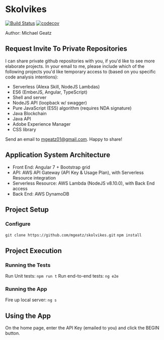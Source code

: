 # Skolvikes

[![Build Status](https://travis-ci.org/mgeatz/Polling-App.svg?branch=master)](https://travis-ci.org/mgeatz/skolvikes) [![codecov](https://codecov.io/gh/mgeatz/skolvikes/branch/master/graph/badge.svg)](https://codecov.io/gh/mgeatz/skolvikes)


Author: Michael Geatz 

## Request Invite To Private Repositories
I can share private github repositories with you, if you'd like to see more elaborate projects. In your email
to me, please include which of the following projects you'd like temporary access to (based on you specific
code analysis intentions):
 
- Serverless (Alexa Skill, NodeJS Lambdas)
- ES6 (EmberJS, Angular, TypeScript)
- Shell and server
- NodeJS API (loopback w/ swagger)
- Pure JavaScript (ES5) algorithm (requires NDA signature)
- Java Blockchain
- Java API
- Adobe Experience Manager
- CSS library

Send an email to mgeatz01@gmail.com. Happy to share!


## Application System Architecture

- Front End: Angular 7 + Bootstrap grid
- API: AWS API Gateway (API Key & Usage Plan), with Serverless Resource integration
- Serverless Resource: AWS Lambda (NodeJS v8.10.0), with Back End access 
- Back End: AWS DynamoDB

## Project Setup

### Configure
`git clone https://github.com/mgeatz/skolvikes.git`
`npm install`

## Project Execution

### Running the Tests
Run Unit tests: `npm run t`
Run end-to-end tests: `ng e2e`

### Running the App
Fire up local server: `ng s`

## Using the App
On the home page, enter the API Key (emailed to you) and click the BEGIN button. 
